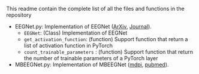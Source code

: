 This readme contain the complete list of all the files and functions in the repository

* EEGNet.py: Implementation of EEGNet ([ArXiv][EEGNet_Arxiv], [Journal][EEGNet_Journal]). 
    * `EEGNet`: (Class) Implementation of EEGNet
    * `get_activation_function`: (function) Support function that return a list of activation function in PyTorch
    * `count_trainable_parameters` : (function) Support function that return the number of trainable parameters of a PyTorch layer
* MBEEGNet.py: Implementation of MBEEGNet ([mdpi][MBEEGNet_mdpi], [pubmed][MBEEGNet_pubmed]). 


<!-- Reference Link -->
[EEGNet_Journal]: https://iopscience.iop.org/article/10.1088/1741-2552/aace8c
[EEGNet_Arxiv]: https://arxiv.org/abs/1611.08024
[MBEEGNet_mdpi]: https://www.mdpi.com/2079-6374/12/1/22
[MBEEGNet_pubmed]: https://pubmed.ncbi.nlm.nih.gov/35049650/
